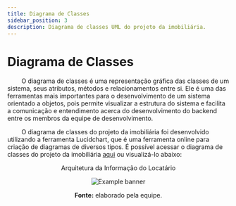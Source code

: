 ```yaml
---
title: Diagrama de Classes
sidebar_position: 3
description: Diagrama de classes UML do projeto da imobiliária.
---
```


# Diagrama de Classes

&emsp;&emsp; O diagrama de classes é uma representação gráfica das classes de um sistema, seus atributos, métodos e relacionamentos entre si. Ele é uma das ferramentas mais importantes para o desenvolvimento de um sistema orientado a objetos, pois permite visualizar a estrutura do sistema e facilita a comunicação e entendimento acerca do desenvolvimento do backend entre os membros da equipe de desenvolvimento.

&emsp;&emsp; O diagrama de classes do projeto da imobiliária foi desenvolvido utilizando a ferramenta Lucidchart, que é uma ferramenta online para criação de diagramas de diversos tipos. É possível acessar o diagrama de classes do projeto da imobiliária [aqui](https://lucid.app/lucidchart/429cf035-1a8f-4e18-ae50-cac09be5824e/edit?viewport_loc=-1208%2C286%2C3283%2C1707%2CHWEp-vi-RSFO&invitationId=inv_19bd0998-f1f9-462c-9ca6-469fe2e24d07) ou visualizá-lo abaixo:

<div align="center">
    <p> Arquitetura da Informação do Locatário </p>
    <img src={require('../../static/img/diagrama_classe.png').default} alt="Example banner" style={{ display: 'block', marginLeft: 'auto', marginRight: 'auto'}}/>
    <p><b>Fonte:</b> elaborado pela equipe.</p>
</div>

